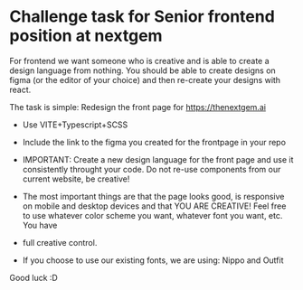 # Challenge task for Senior frontend position at nextgem

For frontend we want someone who is creative and is able to create a design language from nothing. You should be able to create designs on figma (or the editor of your choice) and then re-create your designs with react.

The task is simple:
Redesign the front page for https://thenextgem.ai
- Use VITE+Typescript+SCSS
- Include the link to the figma you created for the frontpage in your repo
- IMPORTANT: Create a new design language for the front page and use it consistently throught your code. Do not re-use components from our current website, be creative!
- The most important things are that the page looks good, is responsive on mobile and desktop devices and that YOU ARE CREATIVE! Feel free to use whatever color scheme you want, whatever font you want, etc. You have
- full creative control.

- If you choose to use our existing fonts, we are using: Nippo and Outfit

Good luck :D
